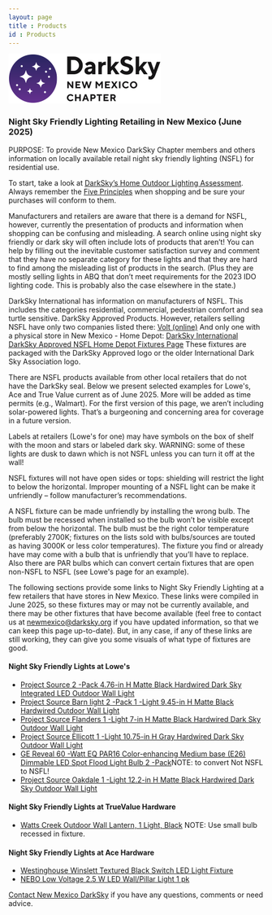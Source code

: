 ```yaml
---
layout: page
title : Products
id : Products
---
```


![logo](../logo.png)

### Night Sky Friendly Lighting Retailing in New Mexico (June 2025) ###

PURPOSE: To provide New Mexico DarkSky Chapter members and
others information on locally available retail night sky friendly
lighting (NSFL) for residential use. 

To start, take a look at [DarkSky’s Home Outdoor Lighting Assessment](https://darksky.org/get-involved/home-lighting-assessment/).
Always remember the [Five Principles](https://darksky.org/what-we-do/advancing-responsible-outdoor-lighting/home/) when shopping and be sure your
purchases will conform to them.

Manufacturers and retailers are aware that there is a demand for
NSFL, however, currently the presentation of products and information
when shopping can be confusing and misleading.  A search online
using night sky friendly or dark sky will often include lots of
products that aren’t! You can help by filling out the inevitable
customer satisfaction survey and comment that they have no separate
category for these lights and that they are hard to find among the
misleading list of products in the search. (Plus they are mostly
selling lights in ABQ that don’t meet requirements for the 2023 IDO
lighting code.  This is probably also the case elsewhere in the
state.)

DarkSky International has information on manufacturers of NSFL.
This includes the categories residential, commercial, pedestrian
comfort and sea turtle sensitive. DarkSky Approved Products.  However,
retailers selling NSFL have only two companies listed there: [Volt
(online)](https://www.voltlighting.com/shop/landscape-lighting/dark-sky-approved) 
And only one with a physical store in New Mexico - Home
Depot: [DarkSky International DarkSky Approved NSFL Home Depot
Fixtures Page](https://darksky.org/what-we-do/darksky-approved/darksky-approved-luminaires-program/luminaires/#!/Home-Depot/c/19294005) 
These fixtures are packaged with the DarkSky Approved logo
or the older International Dark Sky Association logo.

There are NSFL products available from other local retailers that
do not have the DarkSky seal. Below we present selected examples
for Lowe's, Ace and True Value current as of June 2025. More will
be added as time permits (e.g., Walmart).  For the first version
of this page, we aren’t including solar-powered lights. That’s
a burgeoning and concerning area for coverage in a future version.

Labels at retailers (Lowe's for one) may have symbols on the box
of shelf with the moon and stars or labeled dark sky. WARNING: some
of these lights are dusk to dawn which is not NSFL unless you can
turn it off at the wall!

NSFL fixtures will not have open sides or tops: shielding will
restrict the light to below the horizontal. Improper mounting of a
NSFL light can be make it unfriendly – follow manufacturer’s
recommendations.

A NSFL fixture can be made unfriendly by installing the wrong bulb.
The bulb must be recessed when installed so the bulb won’t be visible
except from below the horizontal. The bulb must be the right color
temperature (preferably 2700K; fixtures on the lists sold with
bulbs/sources are touted as having 3000K or less color temperatures).
The fixture you find or already have may come with a bulb that is
unfriendly that you’ll have to replace.  Also there are PAR bulbs
which can convert certain fixtures that are open non-NSFL to NSFL
(see Lowe's page for an example).

The following sections provide some links to Night Sky Friendly
Lighting at a few retailers that have stores in New Mexico. These links
were compiled in June 2025, so these fixtures may or may not be currently
available, and there may be other fixtures that have become available (feel
free to contact us at [newmexico@darksky.org](mailto:newmexico@darksky.org) if you have updated information,
so that we can keep this page up-to-date).
But, in any case, if any of these links are still working, they can give
you some visuals of what type of fixtures are good.

#### Night Sky Friendly Lights at Lowe's ####

- [Project Source 2 -Pack 4.76-in H Matte Black Hardwired Dark Sky Integrated LED Outdoor Wall Light ](https://www.lowes.com/pd/Project-Source-2-Pack-4-76-Inches-H-Matte-Black-Hardwired-Dark-Sky-Integrated-LED-Outdoor-Wall-Light/5016056461)
- [Project Source Barn light 2 -Pack 1 -Light 9.45-in H Matte Black Hardwired Outdoor Wall Light ](https://www.lowes.com/pd/Project-Source-Barn-Light-2-Pack-9-45-in-H-Black-Medium-Base-E-26-Outdoor-Wall-Light/5002069971?idProductFound=false&idExtracted=true)
- [Project Source Flanders 1 -Light 7-in H Matte Black Hardwired Dark Sky Outdoor Wall Light ](https://www.lowes.com/pd/Project-Source-1-Light-7-in-Matte-Black-Dark-Sky-Outdoor-Wall-Light/5013579795?idProductFound=false&idExtracted=true)
- [Project Source Ellicott 1 -Light 10.75-in H Gray Hardwired Dark Sky Outdoor Wall Light ](https://www.lowes.com/pd/Portfolio-Ellicott-10-75-in-H-Galvanized-Dark-Sky-Medium-Base-E-26-Outdoor-Wall-Light/50106268)
- [GE Reveal 60 -Watt EQ PAR16 Color-enhancing Medium base (E26) Dimmable LED Spot Flood Light Bulb 2 -Pack](https://www.lowes.com/pd/GE-Reveal-60-Watt-EQ-LED-Par16-Color-enhancing-Dimmable-Flood-Light-Light-Bulb-2-Pack/5001926135?idProductFound=false&idExtracted=true)NOTE: to convert Not NSFL to NSFL!
- [Project Source Oakdale 1 -Light 12.2-in H Matte Black Hardwired Dark Sky Outdoor Wall Light](https://www.lowes.com/pd/Harbor-Breeze-Outdoor-Black-Barn-Light-Medium/5005455331?idProductFound=false&idExtracted=true)

#### Night Sky Friendly Lights at TrueValue Hardware ####

- [Watts Creek Outdoor Wall Lantern, 1 Light, Black](https://www.truevalue.com/product/watts-creek-outdoor-wall-lantern-1-light-black/) NOTE: Use small bulb recessed in fixture.

#### Night Sky Friendly Lights at Ace Hardware ####

- [Westinghouse Winslett Textured Black Switch LED Light Fixture ](https://www.acehardware.com/departments/lighting-and-electrical/outdoor-lighting/wall-mounted-lighting/3005835)
- [NEBO Low Voltage 2.5 W LED Wall/Pillar Light 1 pk](https://www.acehardware.com/departments/lighting-and-electrical/outdoor-lighting/landscape-and-deck-lighting/3010372)

[Contact New Mexico DarkSky](mailto:newmexico@darksky.org) if you have any questions, comments or need advice.
